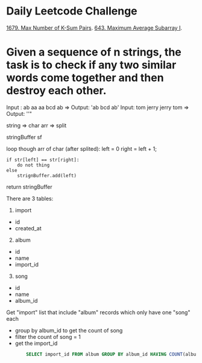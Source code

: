 # Daily Leetcode Challenge

[1679. Max Number of K-Sum Pairs](https://leetcode.com/problems/max-number-of-k-sum-pairs).
[643. Maximum Average Subarray I](https://leetcode.com/problems/maximum-average-subarray-i).

# Given a sequence of n strings, the task is to check if any two similar words come together and then destroy each other.

Input : ab aa aa bcd ab => Output: 'ab bcd ab'
Input: tom jerry jerry tom => Output: ''"

string => char arr => split

stringBuffer sf

loop though arr of char (after splited):
left = 0
right = left + 1;

    if str[left] == str[right]:
    	do not thing
    else
    	strignBuffer.add(left)

return stringBuffer

There are 3 tables:

1. import

- id
- created_at

2. album

- id
- name
- import_id

3. song

- id
- name
- album_id

Get "import" list that include "album" records which only have one "song" each

- group by album_id to get the count of song
- filter the count of song = 1
- get the import_id
  ```sql
      SELECT import_id FROM album GROUP BY album_id HAVING COUNT(album_id) = 1
  ```
